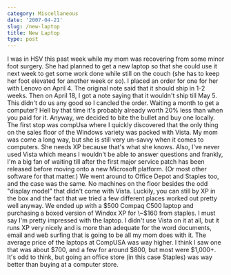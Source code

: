 ```yaml
---
category: Miscellaneous
date: '2007-04-21'
slug: /new-laptop
title: New Laptop
type: post
---
```



I was in HSV this past week while my mom was recovering from some
minor foot surgery. She had planned to get a new laptop so that she
could use it next week to get some work done while still on the
couch (she has to keep her foot elevated for another week or so). I
placed an order for one for her with Lenovo on April 4. The
original note said that it should ship in 1-2 weeks. Then on April
18, I got a note saying that it wouldn't ship till May 5. This
didn't do us any good so I cancled the order. Waiting a month to
get a computer? Hell by that time it's probably already worth 20%
less than when you paid for it. Anyway, we decided to bite the
bullet and buy one locally. The first stop was compUsa where I
quickly discovered that the only thing on the sales floor of the
Windows variety was packed with Vista. My mom was come a long way,
but she is still very un-savvy when it comes to computers. She
needs XP because that's what she knows. Also, I've never used Vista
which means I wouldn't be able to answer questions and frankly, I'm
a big fan of waiting till after the first major service patch has
been released before moving onto a new Microsoft platform. (Or most
other software for that matter.) We went around to Office Depot and
Staples too, and the case was the same. No machines on the floor
besides the odd "display model" that didn't come with Vista.
Luckily, you can still by XP in the box and the fact that we tried
a few different places worked out pretty well anyway. We ended up
with a $500 Compaq C500 laptop and purchasing a boxed version of
Windox XP for \~$160 from staples. I must say I'm pretty impressed
with the laptop. I didn't use Vista on it at all, but it runs XP
very nicely and is more than adequate for the word documents, email
and web surfing that is going to be all my mom does with it. The
average price of the laptops at CompUSA was way higher. I think I
saw one that was about $700, and a few for around $800, but most
were $1,000+. It's odd to think, but going an office store (in this
case Staples) was way better than buying at a computer store.
